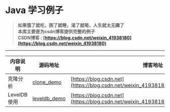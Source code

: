 # Java 学习例子
> **如果饿了就吃，困了就睡，渴了就喝，人生就太无趣了**  
> **本库主要是为csdn博客提供完整的例子**  
> **CSDN博客 : [https://blog.csdn.net/weixin_41938180](https://blog.csdn.net/weixin_41938180)**
---


内容说明  | 源码地址  | 博客地址
---- | ----- | ------ 
克隆分析  | [clone_demo](./clone_demo) | [https://blog.csdn.net](https://blog.csdn.net/weixin_41938180/article/details/105246940)
LevelDB 使用 | [leveldb_demo](./leveldb_demo) | [https://blog.csdn.net](https://blog.csdn.net/weixin_41938180/article/details/105351753)
